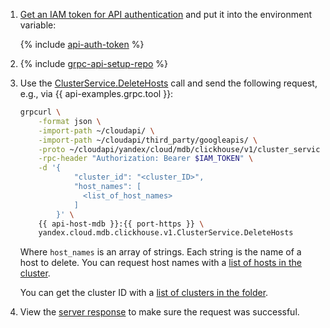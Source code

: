 1. [Get an IAM token for API authentication](../../../../managed-clickhouse/api-ref/authentication.md) and put it into the environment variable:

    {% include [api-auth-token](../../api-auth-token.md) %}

1. {% include [grpc-api-setup-repo](../../grpc-api-setup-repo.md) %}

1. Use the [ClusterService.DeleteHosts](../../../../managed-clickhouse/api-ref/grpc/Cluster/deleteHosts.md) call and send the following request, e.g., via {{ api-examples.grpc.tool }}:

    ```bash
    grpcurl \
        -format json \
        -import-path ~/cloudapi/ \
        -import-path ~/cloudapi/third_party/googleapis/ \
        -proto ~/cloudapi/yandex/cloud/mdb/clickhouse/v1/cluster_service.proto \
        -rpc-header "Authorization: Bearer $IAM_TOKEN" \
        -d '{
                "cluster_id": "<cluster_ID>",
                "host_names": [
                  <list_of_host_names>
                ]
            }' \
        {{ api-host-mdb }}:{{ port-https }} \
        yandex.cloud.mdb.clickhouse.v1.ClusterService.DeleteHosts
    ```

    Where `host_names` is an array of strings. Each string is the name of a host to delete. You can request host names with a [list of hosts in the cluster](#list-hosts).

    You can get the cluster ID with a [list of clusters in the folder](../../../../managed-clickhouse/operations/cluster-list.md#list-clusters).

1. View the [server response](../../../../managed-clickhouse/api-ref/grpc/Cluster/deleteHosts.md#yandex.cloud.operation.Operation) to make sure the request was successful.
